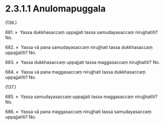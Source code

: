 

# 2.3.1.1 Anulomapuggala





(136.)

681\. »  Yassa dukkhasaccaṃ uppajjati tassa samudayasaccaṃ nirujjhatīti? No.

682\. «  Yassa vā pana samudayasaccaṃ nirujjhati tassa dukkhasaccaṃ uppajjatīti? No.

683\. »  Yassa dukkhasaccaṃ uppajjati tassa maggasaccaṃ nirujjhatīti? No.

684\. «  Yassa vā pana maggasaccaṃ nirujjhati tassa dukkhasaccaṃ uppajjatīti? No.

(137.)

685\. »  Yassa samudayasaccaṃ uppajjati tassa maggasaccaṃ nirujjhatīti? No.

686\. «  Yassa vā pana maggasaccaṃ nirujjhati tassa samudayasaccaṃ uppajjatīti? No.



